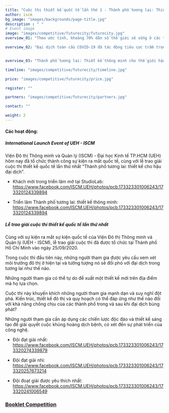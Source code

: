 ```yaml
---
title: "Cuộc thi thiết kế quốc tế lần thứ 1 - Thành phố tương lai: Thiết kế thông minh cho thế giới hậu đại dịch "
author: iscm
bg_image: "images/backgrounds/page-title.jpg"
description : " "
# Event image
image: "images/competitive/futurecity/futurecity.jpg"
overview_01: "Theo ước tính, khoảng 70% dân số thế giới sẽ sống ở các thành phố vào năm 2050, những ý tưởng kiến trúc, thiết kế và quy hoạch đô thị mang tính phòng chống đại dịch sẽ càng ngày càng trở nên quan trọng hơn trong những năm tới. Đại dịch cũng đã mang đến cho chúng ta cơ hội thay đổi và chuẩn bị cho tương lai. Đây là lúc để chúng ta định hình lại cách chúng ta đã xây dựng, bảo tồn và sống trong những thành phố của chúng ta như thế nào. Câu hỏi đặt ra ở đây là: Chúng ta sẽ định hình thành phố của mình như thế nào cho một tương lai chưa biết trước? "

overview_02: "Đại dịch toàn cầu COVID-19 đã tác động tiêu cực trầm trọng đến mọi mặt của đời sống xã hội trong năm 2020. Nó đã nhanh chóng lây lan khắp thế giới, đặt ra những thách thức to lớn về sức khỏe, kinh tế, môi trường và xã hội đối với toàn thể nhân loại. "


overview_03: "Thành phố tương lai: Thiết kế thông minh cho thế giới hậu đại dịch là cuộc thi đầu tiên do Viện Thành phố Thông minh và Quản lý (ISCM) Đại học Kinh tế TP.HCM (UEH) phối hợp với Đại học Kiến trúc TP.HCM (UAH), Đại học Bách khoa - Đại học Quốc gia TP.HCM, Đại học Quốc tế Handong, Đại học Công nghệ Mandalay, Học viện công nghệ Blekinge, Đại học Politecnico de Milano, Tổ chức giáo dục Le Cnam, Đại học Melbourne phát động. Cuộc thi được tài trợ bởi Công ty trách nhiệm hữu hạn HTE GLOBAL, Công ty Cổ phần Kỹ thuật & Xây dựng HANDONG và Viện Công nghệ Năng lượng Xây dựng Hàn Quốc. Trong cuộc thi đầu tiên này, các thí sinh được yêu cầu phải nhìn vào những môi trường đô thị hiện tại và tưởng tượng xem nó sẽ đối phó với những đại dịch khác trong tương lai như thế nào."

timeline: "images/competitive/futurecity/timeline.jpg"

price: "images/competitive/futurecity/price.jpg"

register: ""

partners: "images/competitive/futurecity/partners.jpg"

contact: "" 

weight: 2
---
```



#### Các hoạt động:

##### International Launch Event of UEH - ISCM
Viện Đô thị Thông minh và Quản lý (ISCM) - Đại học Kinh tế TP.HCM (UEH) hôm nay đã tổ chức thành công sự kiện ra mắt quốc tế, cùng với lễ trao giải cuộc thi thiết kế quốc tế lần thứ nhất “Thành phố tương lai: thiết kế cho hậu đại dịch".

* Khách mời trong triển lãm mở tại StudioLab: <https://www.facebook.com/ISCM.UEH/photos/pcb.173323301006243/173320124339894> 


* Triển lãm Thành phố tương lai: thiết kế thông minh: <https://www.facebook.com/ISCM.UEH/photos/pcb.173323301006243/173320124339894>

##### Lễ trao giải cuộc thi thiết kế quốc tế lần thứ nhất

Cùng với sự kiện ra mắt sự kiện quốc tế của Viện Đô thị Thông minh và Quản lý (UEH - ISCM), lễ trao giải cuộc thi đã được tổ chức tại Thành phố Hồ Chí Minh vào ngày 25/09/2020.

Trong cuộc thi đầu tiên này, những người tham gia được yêu cầu xem xét môi trường đô thị ở hiện tại và tưởng tượng nó sẽ đối phó với đại dịch trong tương lai như thế nào.

Những người tham gia có thể tự do đề xuất một thiết kế mới trên địa điểm mà họ lựa chọn.

Cuộc thi này khuyến khích những người tham gia mạnh dạn và suy nghĩ đột phá. Kiến trúc, thiết kế đô thị và quy hoạch có thể đáp ứng như thế nào đối với khả năng chống chịu của các thành phố trong và sau khi đại dịch bùng phát?

Những người tham gia cần áp dụng các chiến lược độc đáo và thiết kế sáng tạo để giải quyết cuộc khủng hoảng dịch bệnh, có xét đến sự phát triển của công nghệ.


* Đội đạt giải nhất: <https://www.facebook.com/ISCM.UEH/photos/pcb.173323301006243/173320274339879>

* Đội đạt giải nhì: <https://www.facebook.com/ISCM.UEH/photos/pcb.173323301006243/173320257673214>

* Đội đoạt giải được yêu thích nhất: <https://www.facebook.com/ISCM.UEH/photos/pcb.173323301006243/173320241006549>

### [Booklet Competition](https://drive.google.com/file/d/15xVXc-Zoc7g-7JEYNZQ9fEoGOfltWOwN/preview)